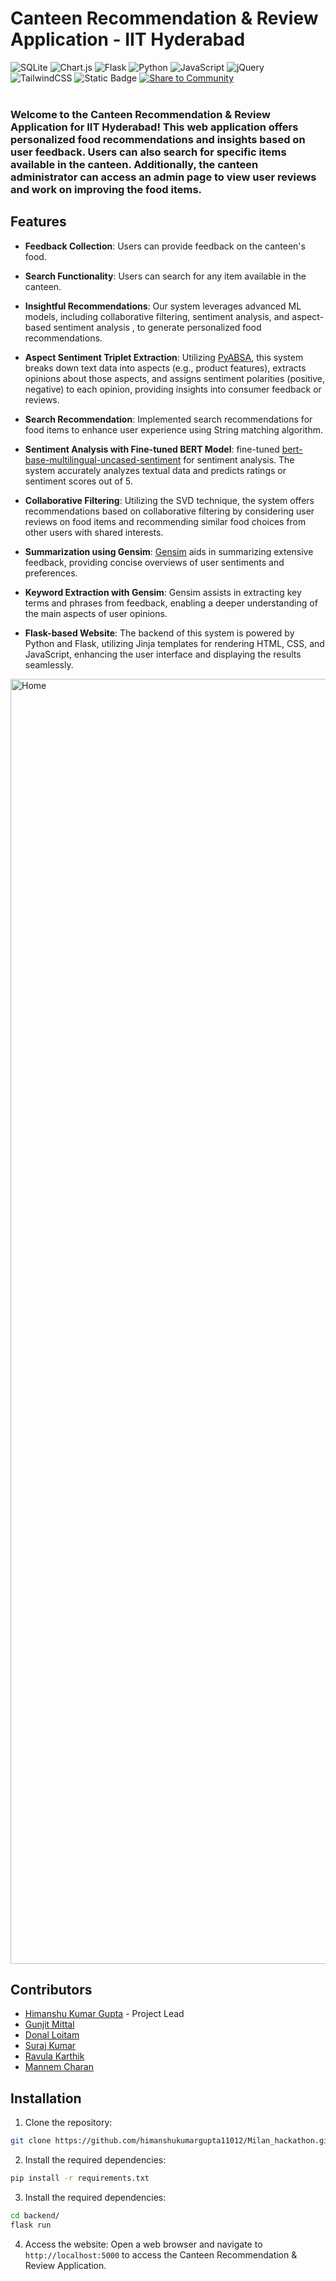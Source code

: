 # Canteen Recommendation & Review Application - IIT Hyderabad
![SQLite](https://img.shields.io/badge/sqlite-%2307405e.svg?style=for-the-badge&logo=sqlite&logoColor=white) ![Chart.js](https://img.shields.io/badge/chart.js-F5788D.svg?style=for-the-badge&logo=chart.js&logoColor=white) ![Flask](https://img.shields.io/badge/flask-%23000.svg?style=for-the-badge&logo=flask&logoColor=white) ![Python](https://img.shields.io/badge/python-3670A0?style=for-the-badge&logo=python&logoColor=ffdd54) ![JavaScript](https://img.shields.io/badge/javascript-%23323330.svg?style=for-the-badge&logo=javascript&logoColor=%23F7DF1E) ![jQuery](https://img.shields.io/badge/jquery-%230769AD.svg?style=for-the-badge&logo=jquery&logoColor=white) ![TailwindCSS](https://img.shields.io/badge/tailwindcss-%2338B2AC.svg?style=for-the-badge&logo=tailwind-css&logoColor=white) ![Static Badge](https://img.shields.io/badge/Gensim-Python-blue) [![Share to Community](https://huggingface.co/datasets/huggingface/badges/raw/main/powered-by-huggingface-light.svg)](https://huggingface.co) </br> </br>    
### Welcome to the Canteen Recommendation & Review Application for IIT Hyderabad! This web application offers personalized food recommendations and insights based on user feedback. Users can also search for specific items available in the canteen. Additionally, the canteen administrator can access an admin page to view user reviews and work on improving the food items.

## Features

- **Feedback Collection**: Users can provide feedback on the canteen's food.

- **Search Functionality**: Users can search for any item available in the canteen.

- **Insightful Recommendations**: Our system leverages advanced ML models, including collaborative filtering, sentiment analysis, and aspect-based sentiment analysis , to generate personalized food recommendations.

- **Aspect Sentiment Triplet Extraction**: Utilizing <ins>[PyABSA](https://github.com/yangheng95/PyABSA)</ins>, this system breaks down text data into aspects (e.g., product features), extracts opinions about those aspects, and assigns sentiment polarities (positive, negative) to each opinion, providing insights into consumer feedback or reviews.

- **Search Recommendation**: Implemented search recommendations for food items to enhance user experience using String matching algorithm.

- **Sentiment Analysis with Fine-tuned BERT Model**: fine-tuned <ins>[bert-base-multilingual-uncased-sentiment](https://huggingface.co/nlptown/bert-base-multilingual-uncased-sentiment)</ins> for sentiment analysis. The system accurately analyzes textual data and predicts ratings or sentiment scores out of 5.

- **Collaborative Filtering**: Utilizing the SVD technique, the system offers recommendations based on collaborative filtering by considering user reviews on food items and recommending similar food choices from other users with shared interests.

- **Summarization using Gensim**: <ins>[Gensim](https://github.com/RaRe-Technologies/gensim)</ins> aids in summarizing extensive feedback, providing concise overviews of user sentiments and preferences.

- **Keyword Extraction with Gensim**: Gensim assists in extracting key terms and phrases from feedback, enabling a deeper understanding of the main aspects of user opinions.

- **Flask-based Website**: The backend of this system is powered by Python and Flask, utilizing Jinja templates for rendering HTML, CSS, and JavaScript, enhancing the user interface and displaying the results seamlessly.
<img width="2056" alt="Home" src="https://github.com/himanshukumargupta11012/Milan_hackathon/assets/102616426/1affdcf4-e632-4ac8-a547-c515996eadc0">

## Contributors

- [Himanshu Kumar Gupta](https://github.com/himanshukumargupta11012) - Project Lead
- [Gunjit Mittal](https://github.com/gunjitmittal) 
- [Donal Loitam](https://github.com/Donal-08) 
- [Suraj Kumar](https://github.com/kumarsuraj151) 
- [Ravula Karthik](https://github.com/karthik6281) 
- [Mannem Charan](https://github.com/charanyash) 

## Installation

1. Clone the repository:
```bash
git clone https://github.com/himanshukumargupta11012/Milan_hackathon.git
 ```


2. Install the required dependencies:
```bash
pip install -r requirements.txt
```

3. Install the required dependencies:
```bash
cd backend/
flask run 
```

4. Access the website:
Open a web browser and navigate to `http://localhost:5000` to access the Canteen Recommendation & Review Application.
